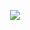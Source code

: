 <p align="center"> <img src="https://readme-typing-svg.herokuapp.com/?lines=Oi!+Eu+sou+o+NINJA&center=true&width=380&height=45"> </p>
